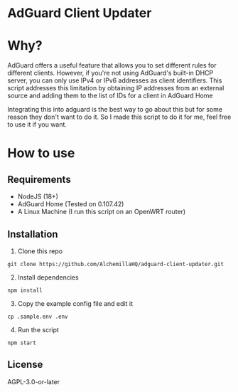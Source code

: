 # AdGuard Client Updater

# Why?

AdGuard offers a useful feature that allows you to set different rules for different clients. However, if you're not using AdGuard's built-in DHCP server, you can only use IPv4 or IPv6 addresses as client identifiers. This script addresses this limitation by obtaining IP addresses from an external source and adding them to the list of IDs for a client in AdGuard Home

Integrating this into adguard is the best way to go about this but for some reason they don't want to do it. So I made this script to do it for me, feel free to use it if you want. 

# How to use

## Requirements

* NodeJS (18+)
* AdGuard Home (Tested on 0.107.42)
* A Linux Machine (I run this script on an OpenWRT router)

## Installation

1. Clone this repo

```
git clone https://github.com/AlchemillaHQ/adguard-client-updater.git
```

2. Install dependencies

```
npm install
```

3. Copy the example config file and edit it

```
cp .sample.env .env
```

4. Run the script

```
npm start
```

## License

AGPL-3.0-or-later